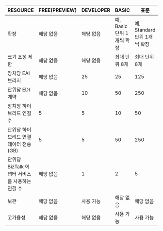 | RESOURCE | FREE(PREVIEW) | DEVELOPER | BASIC | 표준 | PREMIUM |
| --- | --- | --- | --- | --- | --- |
| 확장 |해당 없음 |해당 없음 |예, Basic 단위 1개씩 확장 |예, Standard 단위 1개씩 확장 |예, Premium 단위 1개씩 확장 |
| 크기 조정 제한 |해당 없음 |해당 없음 |최대 단위 8개 |최대 단위 8개 |최대 단위 8개 |
| 장치당 EAI 브리지 |해당 없음 |25 |25 |125 |500 |
| 단위당 EDI 계약 |해당 없음 |10 |50 |250 |1000 |
| 장치당 하이브리드 연결 수 |5 |5 |10 |50 |100 |
| 단위당 하이브리드 연결 데이터 전송(GB) |5 |5 |50 |250 |500 |
| 단위당 BizTalk 어댑터 서비스를 사용하는 연결 수 |해당 없음 |1 |2 |5 |25 |
| 보관 |해당 없음 |사용 가능 |해당 없음 |해당 없음 |사용 가능 |
| 고가용성 |해당 없음 |해당 없음 |사용 가능 |사용 가능 |사용 가능 |

